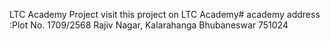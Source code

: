 LTC Academy Project visit this project on <a href="https://ltcacademy.netlify.app"  style="text-decoration:none">LTC Academy</a># academy
address :Plot No. 1709/2568
Rajiv Nagar, Kalarahanga 
Bhubaneswar
751024
